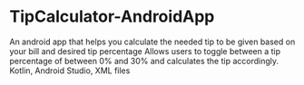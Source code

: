 # TipCalculator-AndroidApp
An android app that helps you calculate the needed tip to be given based on your bill and desired tip percentage
Allows users to toggle between a tip percentage of between 0% and 30% and calculates the tip accordingly.
Kotlin, Android Studio, XML files

